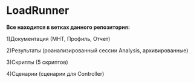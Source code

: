 # LoadRunner
**Все находится в ветках данного репозитория:** 

1)Документация (МНТ, Профиль, Отчет)

2)Результаты (роанализированный сессии Analysis, архивированные)

3)Скрипты (5 скриптов)

4)Сценарии (сценарии для Controller)
